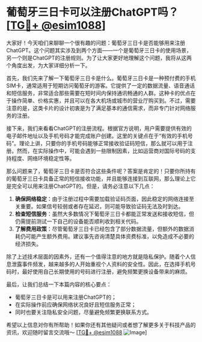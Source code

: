 # 葡萄牙三日卡可以注册ChatGPT吗？[[TG💪+ @esim1088](https://t.me/s/esim1088)]

大家好！今天咱们来聊聊一个很有趣的问题：葡萄牙三日卡是否能够用来注册ChatGPT。这个问题其实涉及到两个方面——一个是葡萄牙三日卡的使用场景，另一个则是ChatGPT的注册规则。为了让大家更好地理解这个问题，我将从这两个角度出发，为大家详细分析一下。

首先，我们先来了解一下葡萄牙三日卡是什么。葡萄牙三日卡是一种预付费的手机SIM卡，通常适用于短期访问葡萄牙的游客。它提供了一定的数据流量、语音通话和短信服务，非常适合那些需要在短时间内保持通讯畅通的人群。这种卡的优点在于操作简单、价格实惠，并且可以在各大机场或城市的营业厅购买到。不过，需要注意的是，这类卡片的设计初衷是为了满足基本的通信需求，而非专门针对网络服务的注册。

接下来，我们来看看ChatGPT的注册流程。根据官方说明，用户需要提供有效的电子邮件地址以及手机号码才能完成账户创建。这里的关键点在于“有效的手机号码”。理论上讲，只要你的手机号码能够正常接收验证码短信，那么就可以用于注册。然而，在实际操作中，可能会遇到一些限制因素，比如运营商对国际号码的支持程度、网络环境稳定性等。

那么问题来了，葡萄牙三日卡是否符合这些条件呢？答案是肯定的！只要你所持有的葡萄牙三日卡具备正常的短信接收功能，并且能够连接到互联网，那么理论上它是完全可以用来注册ChatGPT的。但是，请务必注意以下几点：

1. **确保网络稳定**：由于注册过程中需要加载验证码页面，因此稳定的网络连接至关重要。如果信号较弱或者存在延迟，则可能导致验证码无法及时到达。
2. **检查短信服务**：虽然大多数情况下葡萄牙三日卡都能正常发送和接收短信，但仍需提前测试一下自己的设备能否顺利收到相关代码。
3. **了解费用政策**：尽管葡萄牙三日卡已经包含了部分数据流量，但额外的数据消耗仍可能产生额外费用。建议事先咨询清楚具体资费标准，以免造成不必要的经济损失。

除了上述技术层面的因素外，还有一个值得注意的地方就是隐私保护。随着个人信息泄露事件频发，越来越多的人开始重视个人资料的安全性。因此，在选择手机号码时，最好使用自己长期使用的号码进行注册，避免频繁更换设备带来的麻烦。

最后，让我们总结一下本篇内容的核心要点：
- 葡萄牙三日卡是可以用来注册ChatGPT的；
- 在实际操作前应确保网络状况良好且短信服务正常；
- 同时也要关注隐私安全问题，尽量避免频繁更换联系方式。

希望以上信息对你有所帮助！如果你还有其他疑问或者想了解更多关于科技产品的资讯，欢迎随时留言交流哦～ [[TG💪+ @esim1088](https://t.me/s/esim1088) ![Image](https://i.postimg.cc/4NQfJmqS/Snipaste-2025-05-13-00-14-12.png)]